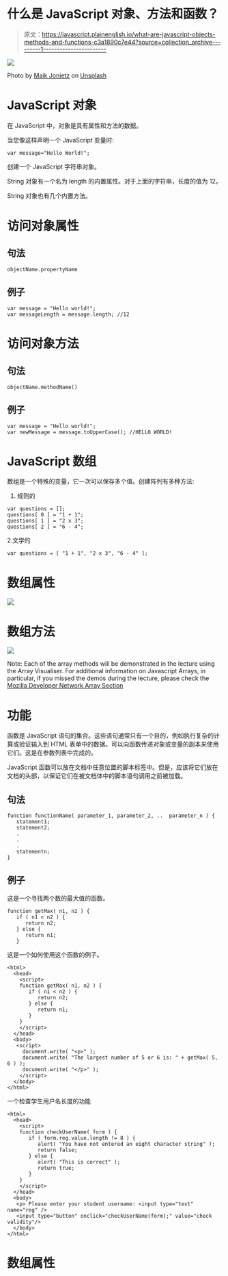# 什么是 JavaScript 对象、方法和函数？

> 原文：<https://javascript.plainenglish.io/what-are-javascript-objects-methods-and-functions-c3a1890c7e44?source=collection_archive---------1----------------------->

![](img/c0c63efad333adc4c4fce0482b953da2.png)

Photo by [Maik Jonietz](https://unsplash.com/@der_maik_?utm_source=medium&utm_medium=referral) on [Unsplash](https://unsplash.com?utm_source=medium&utm_medium=referral)

# JavaScript 对象

在 JavaScript 中，对象是具有属性和方法的数据。

当您像这样声明一个 JavaScript 变量时:

```
var message="Hello World!";
```

创建一个 JavaScript 字符串对象。

String 对象有一个名为 length 的内置属性。对于上面的字符串，长度的值为 12。

String 对象也有几个内置方法。

# 访问对象属性

## 句法

```
objectName.propertyName
```

## 例子

```
var message = "Hello world!";
var messageLength = message.length; //12
```

# 访问对象方法

## 句法

```
objectName.methodName()
```

## 例子

```
var message = "Hello world!";
var newMessage = message.toUpperCase(); //HELLO WORLD!
```

# JavaScript 数组

数组是一个特殊的变量，它一次可以保存多个值。创建阵列有多种方法:

1.  规则的

```
var questions = [];
questions[ 0 ] = "1 + 1";      
questions[ 1 ] = "2 x 3";
questions[ 2 ] = "6 - 4";
```

2.文学的

```
var questions = [ "1 + 1", "2 x 3", "6 - 4" ];
```

# 数组属性

![](img/af4c94fddbab1f41e42970fc41342d3d.png)

# 数组方法

![](img/42742a4720b897039f52384df1193436.png)

Note: Each of the array methods will be demonstrated in the lecture using the Array Visualiser. For additional information on Javascript Arrays, in particular, if you missed the demos during the lecture, please check the [Mozilla Developer Network Array Section](https://developer.mozilla.org/en-US/docs/Web/JavaScript/Reference/Global_Objects/Array)

# 功能

函数是 JavaScript 语句的集合。这些语句通常只有一个目的，例如执行复杂的计算或验证输入到 HTML 表单中的数据。可以向函数传递对象或变量的副本来使用它们。这是在参数列表中完成的。

JavaScript 函数可以放在文档中任意位置的脚本标签中。但是，应该将它们放在文档的头部，以保证它们在被文档体中的脚本语句调用之前被加载。

## 句法

```
function functionName( parameter_1, parameter_2, ..  parameter_n ) {
   statement1;
   statement2;
   .
   .
   .
   statementn;
}
```

## 例子

这是一个寻找两个数的最大值的函数。

```
function getMax( n1, n2 ) {
   if ( n1 < n2 ) {
      return n2;
   } else {
      return n1;
   }
```

这是一个如何使用这个函数的例子。

```
<html>
  <head>
    <script>
    function getMax( n1, n2 ) {
       if ( n1 < n2 ) {
          return n2;
       } else {
          return n1;
       }
    }
    </script>
  </head>
  <body>
   <script>
     document.write( "<p>" );
     document.write( "The largest number of 5 or 6 is: " + getMax( 5, 6 ) );
     document.write( "</p>" );
    </script>
  </body>
</html>
```

一个检查学生用户名长度的功能

```
<html>
  <head>
    <script>
    function checkUserName( form ) {
       if ( form.reg.value.length != 8 ) {
          alert( "You have not entered an eight character string" );
          return false;
       } else {
          alert( "This is correct" );
          return true;
       }
    }
    </script>
  </head>
  <body>
   <p> Please enter your student username: <input type="text" name="reg" />
   <input type="button" onclick="checkUserName(form);" value="check validity"/> 
  </body>
</html>
```

# 数组属性